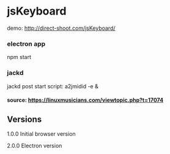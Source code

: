 # jsKeyboard

demo: http://direct-shoot.com/jsKeyboard/



### electron app

npm start



### jackd

jackd post start script: a2jmidid -e &

#### source: https://linuxmusicians.com/viewtopic.php?t=17074



## Versions

1.0.0
Initial browser version

2.0.0
Electron version

